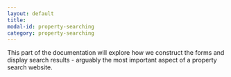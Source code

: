 ```yaml
---
layout: default
title:
modal-id: property-searching
category: property-searching
---
```

This part of the documentation will explore how we construct the forms and display search results - arguably the most important aspect of a property search website.